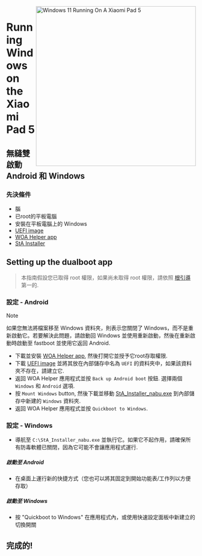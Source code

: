 <img align="right" src="https://raw.githubusercontent.com/erdilS/Port-Windows-11-Xiaomi-Pad-5/main/nabu.png" width="425" alt="Windows 11 Running On A Xiaomi Pad 5">


# Running Windows on the Xiaomi Pad 5

## 無縫雙啟動 Android 和 Windows

### 先決條件
- 腦
- 已root的平板電腦
- 安裝在平板電腦上的 Windows
- [UEFI image](https://github.com/erdilS/Port-Windows-11-Xiaomi-Pad-5/releases/download/1.0/uefi.img)
- [WOA Helper app](https://github.com/erdilS/Port-Windows-11-Xiaomi-Pad-5/releases/download/dualboot/woahelper.apk)
- [StA Installer](https://github.com/erdilS/Port-Windows-11-Xiaomi-Pad-5/releases/download/dualboot/StA_Installer_nabu.exe)

## Setting up the dualboot app
> 本指南假設您已取得 root 權限，如果尚未取得 root 權限，請依照 [根引導](2-rootguide-tw.md) 第一的.

### 設定 - Android
> [!NOTE]
> 如果您無法將檔案移至 Windows 資料夾，則表示您關閉了 Windows，而不是重新啟動它。若要解決此問題，請啟動回 Windows 並使用重新啟動，然後在重新啟動時啟動至 fastboot 並使用它返回 Android.
- 下載並安裝 [WOA Helper app](https://github.com/erdilS/Port-Windows-11-Xiaomi-Pad-5/releases/download/dualboot/woahelper.apk), 然後打開它並授予它root存取權限.
- 下載 [UEFI image](https://github.com/erdilS/Port-Windows-11-Xiaomi-Pad-5/releases/download/1.0/uefi.img) 並將其放在內部儲存中名為 `UEFI` 的資料夾中，如果該資料夾不存在，請建立它.
- 返回 WOA Helper 應用程式並按 `Back up Android boot` 按鈕. 選擇兩個 `Windows` 和 `Android` 選項.
- 按 `Mount Windows` button, 然後下載並移動 [StA_Installer_nabu.exe](https://github.com/erdilS/Port-Windows-11-Xiaomi-Pad-5/releases/download/dualboot/StA_Installer_nabu.exe) 到內部儲存中新建的 `Windows` 資料夾.
- 返回 WOA Helper 應用程式並按 `Quickboot to Windows`.

### 設定 - Windows
- 導航至 `C:\StA_Installer_nabu.exe` 並執行它。如果它不起作用，請確保所有防毒軟體已關閉，因為它可能不會讓應用程式運行.

##### 啟動至 Android
  - 在桌面上運行新的快捷方式（您也可以將其固定到開始功能表/工作列以方便存取）

##### 啟動至 Windows
  - 按 "Quickboot to Windows" 在應用程式內，或使用快速設定面板中新建立的切換開關
  
## 完成的!
